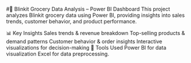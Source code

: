 #🛒 Blinkit Grocery Data Analysis – Power BI Dashboard
This project analyzes Blinkit grocery data using Power BI, providing insights into sales trends, customer behavior, and product performance.

📊 Key Insights
Sales trends & revenue breakdown
Top-selling products & demand patterns
Customer behavior & order insights
Interactive visualizations for decision-making
🔧 Tools Used
Power BI for data visualization
Excel for data preprocessing.
